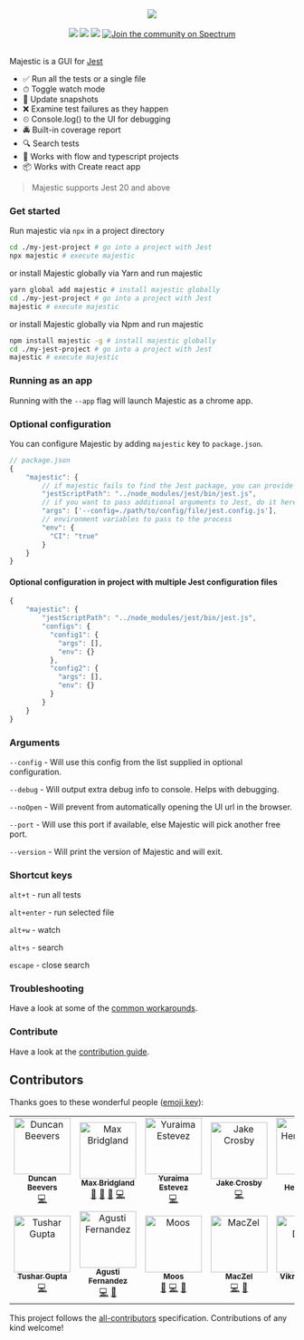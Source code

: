 <div  align="center">
<img src="./image.png" />
<br />
<br />
<img src="https://img.shields.io/travis/Raathigesh/majestic.svg?style=flat-square" />
<img src="https://img.shields.io/github/license/Raathigesh/majestic.svg?style=flat-square" />
<img src="https://img.shields.io/npm/v/majestic.svg?style=flat-square" />
<a href="https://spectrum.chat/majestic">
  <img alt="Join the community on Spectrum" src="https://withspectrum.github.io/badge/badge.svg" />
</a>
</div>

<br />

Majestic is a GUI for [Jest](https://jestjs.io/)

- ✅ Run all the tests or a single file
- ⏱ Toggle watch mode
- 📸 Update snapshots
- ❌ Examine test failures as they happen
- ⏲ Console.log() to the UI for debugging
- 🚔 Built-in coverage report
- 🔍 Search tests
- 💎 Works with flow and typescript projects
- 📦 Works with Create react app

> Majestic supports Jest 20 and above

### Get started

Run majestic via `npx` in a project directory

```bash
cd ./my-jest-project # go into a project with Jest
npx majestic # execute majestic
```

or install Majestic globally via Yarn and run majestic

```bash
yarn global add majestic # install majestic globally
cd ./my-jest-project # go into a project with Jest
majestic # execute majestic
```

or install Majestic globally via Npm and run majestic

```bash
npm install majestic -g # install majestic globally
cd ./my-jest-project # go into a project with Jest
majestic # execute majestic
```

### Running as an app

Running with the `--app` flag will launch Majestic as a chrome app.

### Optional configuration

You can configure Majestic by adding `majestic` key to `package.json`.

```javascript
// package.json
{
    "majestic": {
        // if majestic fails to find the Jest package, you can provide it here. Should be relative to the package.json
        "jestScriptPath": "../node_modules/jest/bin/jest.js",
        // if you want to pass additional arguments to Jest, do it here
        "args": ['--config=./path/to/config/file/jest.config.js'],
        // environment variables to pass to the process
        "env": {
          "CI": "true"
        }
    }
}
```

#### Optional configuration in project with multiple Jest configuration files

```javascript
{
    "majestic": {
        "jestScriptPath": "../node_modules/jest/bin/jest.js",
        "configs": {
          "config1": {
            "args": [],
            "env": {}
          },
          "config2": {
            "args": [],
            "env": {}
          }
        }
    }
}
```

### Arguments

`--config` - Will use this config from the list supplied in optional configuration.

`--debug` - Will output extra debug info to console. Helps with debugging.

`--noOpen` - Will prevent from automatically opening the UI url in the browser.

`--port` - Will use this port if available, else Majestic will pick another free port.

`--version` - Will print the version of Majestic and will exit.

### Shortcut keys

`alt+t` - run all tests

`alt+enter` - run selected file

`alt+w` - watch

`alt+s` - search

`escape` - close search

### Troubleshooting

Have a look at some of the [common workarounds](./Troubleshooting.md).

### Contribute

Have a look at the [contribution guide](./CONTRIBUTING.MD).

## Contributors

Thanks goes to these wonderful people ([emoji key](https://allcontributors.org/docs/en/emoji-key)):

<!-- ALL-CONTRIBUTORS-LIST:START - Do not remove or modify this section -->
<!-- prettier-ignore -->
<table><tr><td align="center"><a href="http://www.duncanbeevers.com"><img src="https://avatars0.githubusercontent.com/u/7367?v=4" width="100px;" alt="Duncan Beevers"/><br /><sub><b>Duncan Beevers</b></sub></a><br /><a href="https://github.com/Raathigesh/majestic/commits?author=duncanbeevers" title="Code">💻</a></td><td align="center"><a href="https://github.com/M4cs"><img src="https://avatars3.githubusercontent.com/u/34947910?v=4" width="100px;" alt="Max Bridgland"/><br /><sub><b>Max Bridgland</b></sub></a><br /><a href="https://github.com/Raathigesh/majestic/commits?author=M4cs" title="Documentation">📖</a> <a href="#ideas-M4cs" title="Ideas, Planning, & Feedback">🤔</a> <a href="https://github.com/Raathigesh/majestic/issues?q=author%3AM4cs" title="Bug reports">🐛</a> <a href="https://github.com/Raathigesh/majestic/commits?author=M4cs" title="Code">💻</a></td><td align="center"><a href="https://github.com/yurm04"><img src="https://avatars0.githubusercontent.com/u/4642404?v=4" width="100px;" alt="Yuraima Estevez"/><br /><sub><b>Yuraima Estevez</b></sub></a><br /><a href="https://github.com/Raathigesh/majestic/commits?author=yurm04" title="Code">💻</a></td><td align="center"><a href="http://jake.nz"><img src="https://avatars2.githubusercontent.com/u/437471?v=4" width="100px;" alt="Jake Crosby"/><br /><sub><b>Jake Crosby</b></sub></a><br /><a href="https://github.com/Raathigesh/majestic/commits?author=jake-nz" title="Code">💻</a></td><td align="center"><a href="http://gavinhenderson.me"><img src="https://avatars1.githubusercontent.com/u/1359202?v=4" width="100px;" alt="Gavin Henderson"/><br /><sub><b>Gavin Henderson</b></sub></a><br /><a href="https://github.com/Raathigesh/majestic/commits?author=gavinhenderson" title="Code">💻</a></td><td align="center"><a href="https://briwa.github.io"><img src="https://avatars1.githubusercontent.com/u/8046636?v=4" width="100px;" alt="briwa"/><br /><sub><b>briwa</b></sub></a><br /><a href="https://github.com/Raathigesh/majestic/commits?author=briwa" title="Code">💻</a></td><td align="center"><a href="https://github.com/Luanf"><img src="https://avatars0.githubusercontent.com/u/9099705?v=4" width="100px;" alt="Luan Ferreira"/><br /><sub><b>Luan Ferreira</b></sub></a><br /><a href="https://github.com/Raathigesh/majestic/commits?author=Luanf" title="Code">💻</a></td></tr><tr><td align="center"><a href="https://github.com/cse-tushar"><img src="https://avatars3.githubusercontent.com/u/12570521?v=4" width="100px;" alt="Tushar Gupta"/><br /><sub><b>Tushar Gupta</b></sub></a><br /><a href="https://github.com/Raathigesh/majestic/commits?author=cse-tushar" title="Code">💻</a></td><td align="center"><a href="https://agu.st/"><img src="https://avatars3.githubusercontent.com/u/6601142?v=4" width="100px;" alt="Agusti Fernandez"/><br /><sub><b>Agusti Fernandez</b></sub></a><br /><a href="https://github.com/Raathigesh/majestic/commits?author=agustif" title="Code">💻</a> <a href="#ideas-agustif" title="Ideas, Planning, & Feedback">🤔</a></td><td align="center"><a href="http://blog.42at.com"><img src="https://avatars2.githubusercontent.com/u/233047?v=4" width="100px;" alt="Moos"/><br /><sub><b>Moos</b></sub></a><br /><a href="https://github.com/Raathigesh/majestic/issues?q=author%3Amoos" title="Bug reports">🐛</a> <a href="https://github.com/Raathigesh/majestic/commits?author=moos" title="Code">💻</a> <a href="https://github.com/Raathigesh/majestic/commits?author=moos" title="Documentation">📖</a></td><td align="center"><a href="http://maciejzelek.space"><img src="https://avatars3.githubusercontent.com/u/25805810?v=4" width="100px;" alt="MacZel"/><br /><sub><b>MacZel</b></sub></a><br /><a href="https://github.com/Raathigesh/majestic/commits?author=MacZel" title="Code">💻</a> <a href="#ideas-MacZel" title="Ideas, Planning, & Feedback">🤔</a></td><td align="center"><a href="https://github.com/krazylegz"><img src="https://avatars2.githubusercontent.com/u/36250?v=4" width="100px;" alt="Vikram Dighe"/><br /><sub><b>Vikram Dighe</b></sub></a><br /><a href="https://github.com/Raathigesh/majestic/commits?author=krazylegz" title="Code">💻</a></td><td align="center"><a href="https://github.com/jsmey"><img src="https://avatars2.githubusercontent.com/u/10177710?v=4" width="100px;" alt="John Smey"/><br /><sub><b>John Smey</b></sub></a><br /><a href="https://github.com/Raathigesh/majestic/commits?author=jsmey" title="Code">💻</a> <a href="#ideas-jsmey" title="Ideas, Planning, & Feedback">🤔</a> <a href="https://github.com/Raathigesh/majestic/issues?q=author%3Ajsmey" title="Bug reports">🐛</a></td><td align="center"><a href="https://github.com/BuckAMayzing"><img src="https://avatars2.githubusercontent.com/u/19292614?v=4" width="100px;" alt="BuckAMayzing"/><br /><sub><b>BuckAMayzing</b></sub></a><br /><a href="https://github.com/Raathigesh/majestic/commits?author=BuckAMayzing" title="Code">💻</a> <a href="https://github.com/Raathigesh/majestic/issues?q=author%3ABuckAMayzing" title="Bug reports">🐛</a></td></tr></table>

<!-- ALL-CONTRIBUTORS-LIST:END -->

This project follows the [all-contributors](https://github.com/all-contributors/all-contributors) specification. Contributions of any kind welcome!
